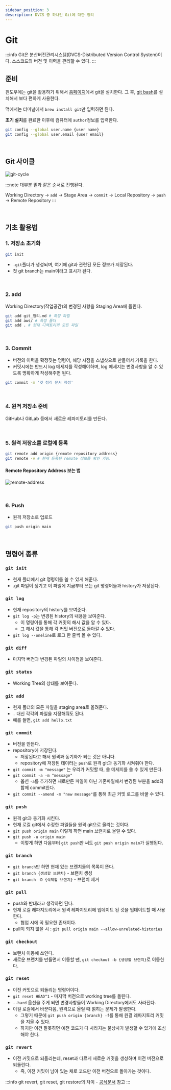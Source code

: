 ```yaml
---
sidebar_position: 3
description: DVCS 중 하나인 Git에 대한 정리
---
```


# Git

:::info
Git은 분산버전관리시스템(DVCS-Distributed Version Control System)이다. 소스코드의 버전 및 이력을 관리할 수 있다.
:::


## 준비

윈도우에는 git을 활용하기 위해서 [홈페이지](https://git-scm.com/download/win)에서 git을 설치한다. 그 후, [git bash](http://https://gitforwindows.org/)를 설치해서 보다 편하게 사용한다.

맥에서는 터미널에서 `brew install git`만 입력하면 된다.

**초기 설치**를 완료한 이후에 컴퓨터에 `author`정보를 입력한다.

```bash
git config --global user.name {user name}
git config --global user.email {user email}
```

<br />

## Git 사이클

![git-cycle](./git-cycle.png)

:::note
대부분 밑과 같은 순서로 진행된다.

Working Directory -> `add` -> Stage Area -> `commit` -> Local Repository -> `push` -> Remote Repository
:::

<br />

## 기초 활용법

### 1. 저장소 초기화

```bash
git init
```

* `.git`폴더가 생성되며, 여기에 git과 관련된 모든 정보가 저장된다.
* 첫 git branch는 main이라고 표시가 된다.

<br />

### 2. add

Working Directory(작업공간)의 변경된 사항을 Staging Area에 올린다.

```bash
git add git_정리.md # 특정 파일
git add aws/ # 특정 폴더
git add . # 현재 디렉토리의 모든 파일
```

<br />

### 3. Commit

* 버전의 이력을 확정짓는 명령어, 해당 시점을 스냅샷으로 만들어서 기록을 한다.
* 커밋시에는 반드시 log 메세지를 작성해야하며, log 메세지는 변경사항을 알 수 있도록 명확하게 작성해주면 된다.

```bash
git commit -m '깃 정리 문서 작성'
```

<br />

### 4. 원격 저장소 준비

GitHub나 GitLab 등에서 새로운 레파지토리를 만든다.

<br />

### 5. 원격 저장소를 로컬에 등록

```bash
git remote add origin {remote repository address}
git remote -v # 현재 등록된 remote 정보를 확인 가능.
```

#### Remote Repository Address 보는 법

![remote-address](./remote-address.png)

<br />

### 6. Push

* 원격 저장소로 업로드

```bash
git push origin main
```

<br />

## 명령어 종류

### `git init`

* 현재 폴더에서 git 명령어를 쓸 수 있게 해준다.
* .git 파일이 생기고 이 파일에 지금부터 쓰는 git 명령어들과 history가 저장된다.

### `git log`

* 현재 repository의 history를 보여준다.
* `git log -p`는 변경된 history의 내용을 보여준다.
  * 이 명령어를 통해 각 커밋의 해시 값을 알 수 있다.
  * 그 해시 값을 통해 각 커밋 버전으로 돌아갈 수 있다.
* `git log --oneline`로 로그 한 줄씩 볼 수 있다.

### `git diff`

* 마지막 버전과 변경된 파일의 차이점을 보여준다.

### `git status`

* Working Tree의 상태를 보여준다.

### `git add`

* 현재 폴더의 모든 파일을 staging area로 올려준다.
* `.` 대신 각각의 파일을 지정해줘도 된다.
* 예를 들면, `git add hello.txt`

### `git commit`

* 버전을 만든다.
* repository에 저장된다. 
  * 저장된다고 해서 원격과 동기화가 되는 것은 아니다.
  * repository에 저장된 데이터는 `push`로 원격 git과 동기화 시켜줘야 한다.
* `git commit -m "message"` 는 우리가 커밋할 때, 쓸 메세지를 쓸 수 있게 만든다.
* `git commit -a -m "message"` 
  * 옵션 `-a`를 추가하면 새로만든 파일이 아닌 기존파일에서 변경된 부분을 add와 함께 commit한다.
* `git commit --amend -m "new message"`를 통해 최근 커밋 로그를 바꿀 수 있다.

### `git push`

* 원격 git과 동기화 시킨다.
* 현재 로컬 git에서 수정한 파일들을 원격 git으로 올리는 것이다.
* `git push origin main` 이렇게 하면 main 브랜치로 올릴 수 있다.
* `git push -u origin main` 
  * 이렇게 하면 다음부터 `git push`만 써도 `git push origin main`가 실행된다.

### `git branch`

* `git branch`만 하면 현재 있는 브랜치들의 목록이 뜬다.
* `git branch {생성할 브랜치}` - 브랜치 생성
* `git branch -D {삭제할 브랜치}` - 브랜치 제거

### `git pull`

* push와 반대라고 생각하면 된다.
* 현재 로컬 레파지토리에서 원격 레파지토리에 업데이트 된 것을 업데이트할 때 사용한다.
  * 협업 시에 꼭 필요한 존재이다.
* pull이 되지 않을 시 : `git pull origin main --allow-unrelated-histories`

### `git checkout`

* 브랜치 이동에 쓰인다.
* 새로운 브랜치를 만들면서 이동할 땐, `git checkout -b {생성할 브랜치}`로 이동한다.

### `git reset`

* 이전 커밋으로 되돌리는 명령어이다.
* `git reset HEAD^1` - 마지막 버전으로 working tree를 돌린다.
* `--hard` 옵션을 주게 되면 변경사항들이 Working Directory에서도 사라진다.
* 이걸 로컬에서 바꾼다음, 원격으로 올릴 때 얽히는 문제가 발생한다.
  * 그렇기 때문에 `git push origin {branch} -f`를 통해 원결 레파지토리 커밋을 지울 수 있다.
  * 하지만 이건 잘못하면 예전 코드가 다 사라지는 불상사가 발생할 수 있기에 조심해야 한다.

### `git revert`

* 이전 커밋으로 되돌리는데, reset과 다르게 새로운 커밋을 생성하며 이전 버전으로 되돌린다.
  * 즉, 이전 커밋이 남아 있는 채로 코드만 이전 버전으로 돌아가는 것이다.

:::info
git revert, git reset, git restore의 차이 - [공식문서](https://git-scm.com/docs/git#_reset_restore_and_revert) 참고
:::

<br />
